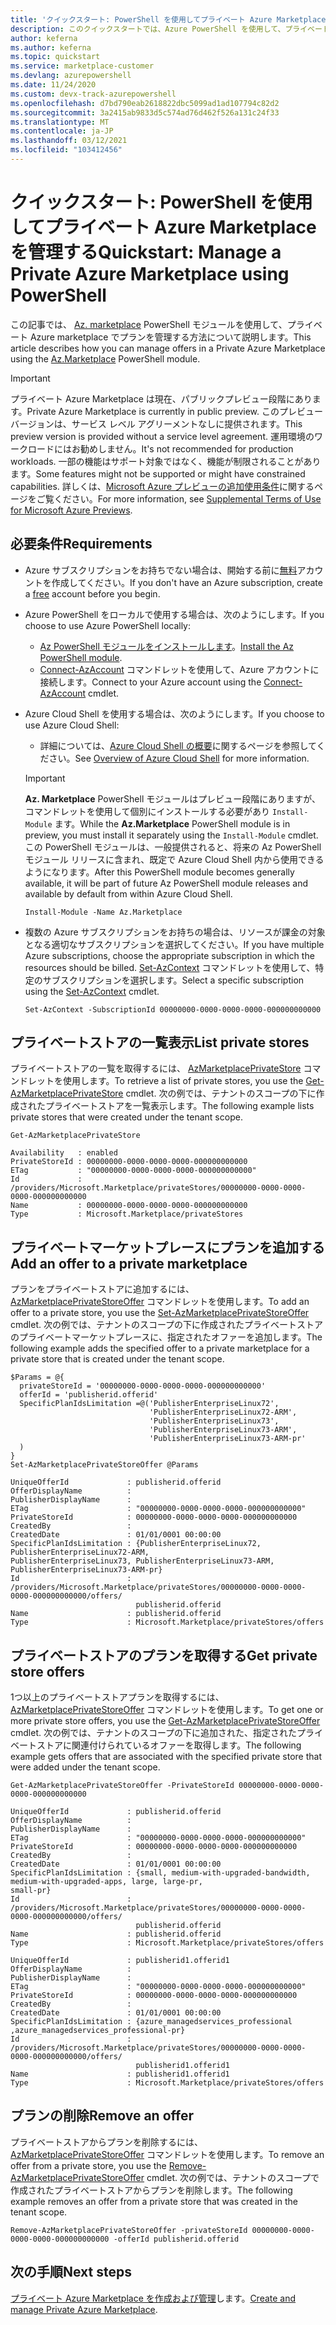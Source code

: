 ```yaml
---
title: 'クイックスタート: PowerShell を使用してプライベート Azure Marketplace を管理する'
description: このクイックスタートでは、Azure PowerShell を使用して、プライベート Azure Marketplace でプランを管理する方法を示します。
author: keferna
ms.author: keferna
ms.topic: quickstart
ms.service: marketplace-customer
ms.devlang: azurepowershell
ms.date: 11/24/2020
ms.custom: devx-track-azurepowershell
ms.openlocfilehash: d7bd790eab2618822dbc5099ad1ad107794c82d2
ms.sourcegitcommit: 3a2415ab9833d5c574ad76d462f526a131c24f33
ms.translationtype: MT
ms.contentlocale: ja-JP
ms.lasthandoff: 03/12/2021
ms.locfileid: "103412456"
---
```

# <a name="quickstart-manage-a-private-azure-marketplace-using-powershell"></a><span data-ttu-id="3b492-103">クイックスタート: PowerShell を使用してプライベート Azure Marketplace を管理する</span><span class="sxs-lookup"><span data-stu-id="3b492-103">Quickstart: Manage a Private Azure Marketplace using PowerShell</span></span>

<span data-ttu-id="3b492-104">この記事では、 [Az. marketplace](/powershell/module/az.marketplace) PowerShell モジュールを使用して、プライベート Azure marketplace でプランを管理する方法について説明します。</span><span class="sxs-lookup"><span data-stu-id="3b492-104">This article describes how you can manage offers in a Private Azure Marketplace using the [Az.Marketplace](/powershell/module/az.marketplace) PowerShell module.</span></span>

> [!IMPORTANT]
> <span data-ttu-id="3b492-105">プライベート Azure Marketplace は現在、パブリックプレビュー段階にあります。</span><span class="sxs-lookup"><span data-stu-id="3b492-105">Private Azure Marketplace is currently in public preview.</span></span> <span data-ttu-id="3b492-106">このプレビュー バージョンは、サービス レベル アグリーメントなしに提供されます。</span><span class="sxs-lookup"><span data-stu-id="3b492-106">This preview version is provided without a service level agreement.</span></span> <span data-ttu-id="3b492-107">運用環境のワークロードにはお勧めしません。</span><span class="sxs-lookup"><span data-stu-id="3b492-107">It's not recommended for production workloads.</span></span> <span data-ttu-id="3b492-108">一部の機能はサポート対象ではなく、機能が制限されることがあります。</span><span class="sxs-lookup"><span data-stu-id="3b492-108">Some features might not be supported or might have constrained capabilities.</span></span> <span data-ttu-id="3b492-109">詳しくは、[Microsoft Azure プレビューの追加使用条件](https://azure.microsoft.com/support/legal/preview-supplemental-terms/)に関するページをご覧ください。</span><span class="sxs-lookup"><span data-stu-id="3b492-109">For more information, see [Supplemental Terms of Use for Microsoft Azure Previews](https://azure.microsoft.com/support/legal/preview-supplemental-terms/).</span></span>

## <a name="requirements"></a><span data-ttu-id="3b492-110">必要条件</span><span class="sxs-lookup"><span data-stu-id="3b492-110">Requirements</span></span>

* <span data-ttu-id="3b492-111">Azure サブスクリプションをお持ちでない場合は、開始する前に[無料](https://azure.microsoft.com/free/)アカウントを作成してください。</span><span class="sxs-lookup"><span data-stu-id="3b492-111">If you don't have an Azure subscription, create a [free](https://azure.microsoft.com/free/) account before you begin.</span></span>

* <span data-ttu-id="3b492-112">Azure PowerShell をローカルで使用する場合は、次のようにします。</span><span class="sxs-lookup"><span data-stu-id="3b492-112">If you choose to use Azure PowerShell locally:</span></span>
  * <span data-ttu-id="3b492-113">[Az PowerShell モジュールをインストールします](/powershell/azure/install-az-ps)。</span><span class="sxs-lookup"><span data-stu-id="3b492-113">[Install the Az PowerShell module](/powershell/azure/install-az-ps).</span></span>
  * <span data-ttu-id="3b492-114">[Connect-AzAccount](/powershell/module/az.accounts/connect-azaccount) コマンドレットを使用して、Azure アカウントに接続します。</span><span class="sxs-lookup"><span data-stu-id="3b492-114">Connect to your Azure account using the [Connect-AzAccount](/powershell/module/az.accounts/connect-azaccount) cmdlet.</span></span>
* <span data-ttu-id="3b492-115">Azure Cloud Shell を使用する場合は、次のようにします。</span><span class="sxs-lookup"><span data-stu-id="3b492-115">If you choose to use Azure Cloud Shell:</span></span>
  * <span data-ttu-id="3b492-116">詳細については、[Azure Cloud Shell の概要](/azure/cloud-shell/overview)に関するページを参照してください。</span><span class="sxs-lookup"><span data-stu-id="3b492-116">See [Overview of Azure Cloud Shell](/azure/cloud-shell/overview) for more information.</span></span>

  > [!IMPORTANT]
  > <span data-ttu-id="3b492-117">**Az. Marketplace** PowerShell モジュールはプレビュー段階にありますが、コマンドレットを使用して個別にインストールする必要があり `Install-Module` ます。</span><span class="sxs-lookup"><span data-stu-id="3b492-117">While the **Az.Marketplace** PowerShell module is in preview, you must install it separately using the `Install-Module` cmdlet.</span></span> <span data-ttu-id="3b492-118">この PowerShell モジュールは、一般提供されると、将来の Az PowerShell モジュール リリースに含まれ、既定で Azure Cloud Shell 内から使用できるようになります。</span><span class="sxs-lookup"><span data-stu-id="3b492-118">After this PowerShell module becomes generally available, it will be part of future Az PowerShell module releases and available by default from within Azure Cloud Shell.</span></span>

  ```azurepowershell-interactive
  Install-Module -Name Az.Marketplace
  ```

* <span data-ttu-id="3b492-119">複数の Azure サブスクリプションをお持ちの場合は、リソースが課金の対象となる適切なサブスクリプションを選択してください。</span><span class="sxs-lookup"><span data-stu-id="3b492-119">If you have multiple Azure subscriptions, choose the appropriate subscription in which the resources should be billed.</span></span> <span data-ttu-id="3b492-120">[Set-AzContext](/powershell/module/az.accounts/set-azcontext) コマンドレットを使用して、特定のサブスクリプションを選択します。</span><span class="sxs-lookup"><span data-stu-id="3b492-120">Select a specific subscription using the [Set-AzContext](/powershell/module/az.accounts/set-azcontext) cmdlet.</span></span>

  ```azurepowershell-interactive
  Set-AzContext -SubscriptionId 00000000-0000-0000-0000-000000000000
  ```

## <a name="list-private-stores"></a><span data-ttu-id="3b492-121">プライベートストアの一覧表示</span><span class="sxs-lookup"><span data-stu-id="3b492-121">List private stores</span></span>

<span data-ttu-id="3b492-122">プライベートストアの一覧を取得するには、 [AzMarketplacePrivateStore](/powershell/module/az.marketplace/get-azmarketplaceprivatestore) コマンドレットを使用します。</span><span class="sxs-lookup"><span data-stu-id="3b492-122">To retrieve a list of private stores, you use the [Get-AzMarketplacePrivateStore](/powershell/module/az.marketplace/get-azmarketplaceprivatestore) cmdlet.</span></span> <span data-ttu-id="3b492-123">次の例では、テナントのスコープの下に作成されたプライベートストアを一覧表示します。</span><span class="sxs-lookup"><span data-stu-id="3b492-123">The following example lists private stores that were created under the tenant scope.</span></span>

```azurepowershell-interactive
Get-AzMarketplacePrivateStore
```

```Output
Availability   : enabled
PrivateStoreId : 00000000-0000-0000-0000-000000000000
ETag           : "00000000-0000-0000-0000-000000000000"
Id             : /providers/Microsoft.Marketplace/privateStores/00000000-0000-0000-0000-000000000000
Name           : 00000000-0000-0000-0000-000000000000
Type           : Microsoft.Marketplace/privateStores
```

## <a name="add-an-offer-to-a-private-marketplace"></a><span data-ttu-id="3b492-124">プライベートマーケットプレースにプランを追加する</span><span class="sxs-lookup"><span data-stu-id="3b492-124">Add an offer to a private marketplace</span></span>

<span data-ttu-id="3b492-125">プランをプライベートストアに追加するには、 [AzMarketplacePrivateStoreOffer](/powershell/module/az.marketplace/set-azmarketplaceprivatestoreoffer) コマンドレットを使用します。</span><span class="sxs-lookup"><span data-stu-id="3b492-125">To add an offer to a private store, you use the [Set-AzMarketplacePrivateStoreOffer](/powershell/module/az.marketplace/set-azmarketplaceprivatestoreoffer) cmdlet.</span></span> <span data-ttu-id="3b492-126">次の例では、テナントのスコープの下に作成されたプライベートストアのプライベートマーケットプレースに、指定されたオファーを追加します。</span><span class="sxs-lookup"><span data-stu-id="3b492-126">The following example adds the specified offer to a private marketplace for a private store that is created under the tenant scope.</span></span>

```azurepowershell-interactive
$Params = @{
  privateStoreId = '00000000-0000-0000-0000-000000000000'
  offerId = 'publisherid.offerid'
  SpecificPlanIdsLimitation =@('PublisherEnterpriseLinux72',
                               'PublisherEnterpriseLinux72-ARM',
                               'PublisherEnterpriseLinux73',
                               'PublisherEnterpriseLinux73-ARM',
                               'PublisherEnterpriseLinux73-ARM-pr'
  )
}
Set-AzMarketplacePrivateStoreOffer @Params
```

```Output
UniqueOfferId             : publisherid.offerid
OfferDisplayName          :
PublisherDisplayName      :
ETag                      : "00000000-0000-0000-0000-000000000000"
PrivateStoreId            : 00000000-0000-0000-0000-000000000000
CreatedBy                 :
CreatedDate               : 01/01/0001 00:00:00
SpecificPlanIdsLimitation : {PublisherEnterpriseLinux72, PublisherEnterpriseLinux72-ARM,
PublisherEnterpriseLinux73, PublisherEnterpriseLinux73-ARM, PublisherEnterpriseLinux73-ARM-pr}
Id                        :
/providers/Microsoft.Marketplace/privateStores/00000000-0000-0000-0000-000000000000/offers/
                            publisherid.offerid
Name                      : publisherid.offerid
Type                      : Microsoft.Marketplace/privateStores/offers
```

## <a name="get-private-store-offers"></a><span data-ttu-id="3b492-127">プライベートストアのプランを取得する</span><span class="sxs-lookup"><span data-stu-id="3b492-127">Get private store offers</span></span>

<span data-ttu-id="3b492-128">1つ以上のプライベートストアプランを取得するには、 [AzMarketplacePrivateStoreOffer](/powershell/module/az.marketplace/get-azmarketplaceprivatestoreoffer) コマンドレットを使用します。</span><span class="sxs-lookup"><span data-stu-id="3b492-128">To get one or more private store offers, you use the [Get-AzMarketplacePrivateStoreOffer](/powershell/module/az.marketplace/get-azmarketplaceprivatestoreoffer) cmdlet.</span></span> <span data-ttu-id="3b492-129">次の例では、テナントのスコープの下に追加された、指定されたプライベートストアに関連付けられているオファーを取得します。</span><span class="sxs-lookup"><span data-stu-id="3b492-129">The following example gets offers that are associated with the specified private store that were added under the tenant scope.</span></span>

```azurepowershell-interactive
Get-AzMarketplacePrivateStoreOffer -PrivateStoreId 00000000-0000-0000-0000-000000000000
```

```Output
UniqueOfferId             : publisherid.offerid
OfferDisplayName          :
PublisherDisplayName      :
ETag                      : "00000000-0000-0000-0000-000000000000"
PrivateStoreId            : 00000000-0000-0000-0000-000000000000
CreatedBy                 :
CreatedDate               : 01/01/0001 00:00:00
SpecificPlanIdsLimitation : {small, medium-with-upgraded-bandwidth, medium-with-upgraded-apps, large, large-pr,
small-pr}
Id                        :
/providers/Microsoft.Marketplace/privateStores/00000000-0000-0000-0000-000000000000/offers/
                            publisherid.offerid
Name                      : publisherid.offerid
Type                      : Microsoft.Marketplace/privateStores/offers

UniqueOfferId             : publisherid1.offerid1
OfferDisplayName          :
PublisherDisplayName      :
ETag                      : "00000000-0000-0000-0000-000000000000"
PrivateStoreId            : 00000000-0000-0000-0000-000000000000
CreatedBy                 :
CreatedDate               : 01/01/0001 00:00:00
SpecificPlanIdsLimitation : {azure_managedservices_professional ,azure_managedservices_professional-pr}
Id                        :
/providers/Microsoft.Marketplace/privateStores/00000000-0000-0000-0000-000000000000/offers/
                            publisherid1.offerid1
Name                      : publisherid1.offerid1
Type                      : Microsoft.Marketplace/privateStores/offers
```

## <a name="remove-an-offer"></a><span data-ttu-id="3b492-130">プランの削除</span><span class="sxs-lookup"><span data-stu-id="3b492-130">Remove an offer</span></span>

<span data-ttu-id="3b492-131">プライベートストアからプランを削除するには、 [AzMarketplacePrivateStoreOffer](/powershell/module/az.marketplace/remove-azmarketplaceprivatestoreoffer) コマンドレットを使用します。</span><span class="sxs-lookup"><span data-stu-id="3b492-131">To remove an offer from a private store, you use the [Remove-AzMarketplacePrivateStoreOffer](/powershell/module/az.marketplace/remove-azmarketplaceprivatestoreoffer) cmdlet.</span></span> <span data-ttu-id="3b492-132">次の例では、テナントのスコープで作成されたプライベートストアからプランを削除します。</span><span class="sxs-lookup"><span data-stu-id="3b492-132">The following example removes an offer from a private store that was created in the tenant scope.</span></span>

```azurepowershell-interactive
Remove-AzMarketplacePrivateStoreOffer -privateStoreId 00000000-0000-0000-0000-000000000000 -offerId publisherid.offerid
```

## <a name="next-steps"></a><span data-ttu-id="3b492-133">次の手順</span><span class="sxs-lookup"><span data-stu-id="3b492-133">Next steps</span></span>

<span data-ttu-id="3b492-134">[プライベート Azure Marketplace を作成および管理](create-manage-private-azure-marketplace.md)します。</span><span class="sxs-lookup"><span data-stu-id="3b492-134">[Create and manage Private Azure Marketplace](create-manage-private-azure-marketplace.md).</span></span>